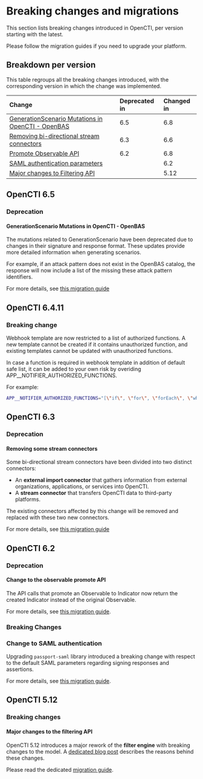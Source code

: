 # Breaking changes and migrations

This section lists breaking changes introduced in OpenCTI, per version starting with the latest.

Please follow the migration guides if you need to upgrade your platform. 

## Breakdown per version

This table regroups all the breaking changes introduced, with the corresponding version in which the change was implemented.

| Change                                                           | Deprecated in | Changed in |
|:-----------------------------------------------------------------|:--------------|:-----------|
| [GenerationScenario Mutations in OpenCTI - OpenBAS](#generation-scenario-mutation-openti-openbas-with-placeholders)  | 6.5           | 6.8        |
| [Removing bi-directional stream connectors](#removing-some-stream-connectors)  | 6.3           | 6.6        |
| [Promote Observable API](#change-to-the-observable-promote-API)  | 6.2           | 6.8        |
| [SAML authentication parameters](#change-to-SAML-authentication) |               | 6.2        |
| [Major changes to Filtering API](#new-filtering-API)             |               | 5.12       |



## OpenCTI 6.5

### Deprecation

<a id="generation-scenario-mutation-openti-openbas-with-placeholders"></a>
#### GenerationScenario Mutations in OpenCTI - OpenBAS

The mutations related to GenerationScenario have been deprecated due to changes in their signature and response format. These updates provide more detailed information when generating scenarios.

For example, if an attack pattern does not exist in the OpenBAS catalog, the response will now include a list of the missing these attack pattern identifiers.

For more details, see [this migration guide](./breaking-changes/6.5-generation-scenario-opencti-openbas-placeholders.md)

## OpenCTI 6.4.11

### Breaking change

Webhook template are now restricted to a list of authorized functions.
A new template cannot be created if it contains unauthorized function, and existing templates cannot be updated with unauthorized functions.

In case a function is required in webhook template in addition of default safe list, it can be added to your own risk by overiding APP__NOTIFIER_AUTHORIZED_FUNCTIONS.

For example:
```bash
APP__NOTIFIER_AUTHORIZED_FUNCTIONS="[\"if\", \"for\", \"forEach\", \"while\", \"stringify\", \"Date\", \"toLocaleString\"]"
```


## OpenCTI 6.3

### Deprecation

<a id="removing-some-stream-connectors"></a>
#### Removing some stream connectors

Some bi-directional stream connectors have been divided into two distinct connectors:

- An **external import connector** that gathers information from external organizations, applications, or services into OpenCTI.
- A **stream connector** that transfers OpenCTI data to third-party platforms.

The existing connectors affected by this change will be removed and replaced with these two new connectors.

For more details, see [this migration guide](./breaking-changes/6.3-removing-some-connectors.md)

## OpenCTI 6.2

### Deprecation

<a id="change-to-the-observable-promote-API"></a>
#### Change to the observable promote API  

The API calls that promote an Observable to Indicator now return the created Indicator instead of the original Observable.

For more details, see [this migration guide](./breaking-changes/6.2-promote-to-indicator.md).

### Breaking Changes

<a id="change-to-SAML-authentication"></a>
### Change to SAML authentication

Upgrading `passport-saml` library introduced a breaking change with respect to the default SAML parameters regarding signing responses and assertions. 

For more details, see [this migration guide](./breaking-changes/6.2-saml-authentication.md).

## OpenCTI 5.12

### Breaking changes

<a id="new-filtering-API"></a>
#### Major changes to the filtering API

OpenCTI 5.12 introduces a major rework of the **filter engine** with breaking changes to the model.
A [dedicated blog post](https://blog.filigran.io/introducing-advanced-filtering-possibilities-in-opencti-552147565faf) describes the reasons behind these changes.

Please read the dedicated [migration guide](./breaking-changes/5.12-filters.md).
